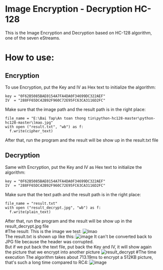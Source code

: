 # Image Encryption - Decryption HC-128
This is the Image Encryption and Decryption based on HC-128 algorithm, one of the seven eStreams.
# How to use:
## Encryption
To use Encryption, put the Key and IV as Hex text to initialize the algorithm:<br>
```
key = "0F62B5085BAE0154A7FA4DA0F34699DC322AEF"
IV  = "288FF65DC42B92F960C72E95FC63CA3116D2FC"
```
Make sure that the image path and the result path is in the right place:<br>
```
file_name = "E:\Bai Tap\An toan thong tin\python-hc128-master\python-hc128-master\lmao.jpg"
with open ("result.txt", "wb") as f:
  f.write(cipher_text)
```
After that, run the program and the result will be show up in the result.txt file<br>
## Decryption
Same with Encryption, put the Key and IV as Hex text to initialize the algorithm:<br>
```
key = "0F62B5085BAE0154A7FA4DA0F34699DC322AEF"
IV  = "288FF65DC42B92F960C72E95FC63CA3116D2FC"
```
Make sure that the text path and the result path is in the right place:<br>
```
file_name = "result.txt"
with open ("result_decrypt.jpg", "wb") as f:
  f.write(plain_text)
```
After that, run the program and the result will be show up in the result_decrypt.jpg file<br>
#The result:
This is the image we test:
![lmao](https://github.com/buihuy1203/HC128-Image_Encryption/assets/85066488/86521296-1f19-45ea-9aa8-2d93e77d8fdb)
<br>
The result.txt is shown up like this:
![image](https://github.com/buihuy1203/HC128-Image_Encryption/assets/85066488/fcd98d23-68d4-4c6d-b1fa-c7d05ffd29fd)
It can't be converted back to JPG file because the header was corrupted.<br>
But if we put back the text file, put back the Key and IV, it will show again the picture that we encrypt into another picture
![result_decrypt](https://github.com/buihuy1203/HC128-Image_Encryption/assets/85066488/8febc7d5-2d02-4001-bfdc-e9155ba5cc35)
#The time execution
The algorithm takes about 713.19ms to encrypt a 512KB picture, that's such a long time compared to RC4:
![image](https://github.com/buihuy1203/HC128-Image_Encryption/assets/85066488/9794f986-83dd-4227-9b39-04a94c0f1d4e)
